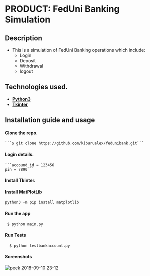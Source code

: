# PRODUCT: FedUni Banking Simulation

## Description
* This is a simulation of FedUni Banking operations which include:
  * Login
  * Deposit
  * Withdrawal
  * logout

## Technologies used.
* **[Python3](https://www.python.org/downloads/)**
* **[Tkinter](https://docs.python.org/3/library/tkinter.html)**

## Installation guide and usage

 #### **Clone the repo.**
    ```$ git clone https://github.com/kiburualex/fedunibank.git```
 #### **Login details.**
    ```accound_id = 123456
    pin = 7890```

 #### **Install Tkinter.**

 #### **Install MatPlotLib**
 ```python3 -m pip install matplotlib```

 #### **Run the app**
   ```
    $ python main.py
   ```
 #### **Run Tests**
  ```
    $ python testbankaccount.py
  ```
 #### **Screenshots**
![peek 2018-09-10 23-12](https://user-images.githubusercontent.com/20510635/45322444-f196c080-b550-11e8-8757-e7b9789848ca.gif)
 

